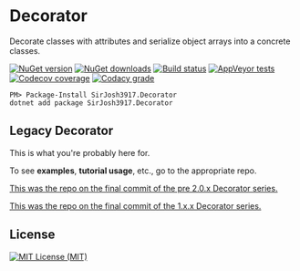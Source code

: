 # Decorator

Decorate classes with attributes and serialize object arrays into a concrete classes.

[![NuGet version][badge_nuget_version]][link_nuget]
[![NuGet downloads][badge_nuget_downloads]][link_nuget]
[![Build status][badge_appveyor_build]][link_appveyor_build]
[![AppVeyor tests][badge_appveyor_tests]][link_appveyor_build]
[![Codecov coverage][badge_codecov]][link_codecov_dashboard]
[![Codacy grade][badge_codacy_grade]][link_codacy_dashboard]

```
PM> Package-Install SirJosh3917.Decorator
dotnet add package SirJosh3917.Decorator
```

## Legacy Decorator

This is what you're probably here for.

To see **examples**, **tutorial usage**, etc., go to the appropriate repo.

[This was the repo on the final commit of the pre 2.0.x Decorator series.][link_legacy_20x]

[This was the repo on the final commit of the 1.x.x Decorator series.][link_legacy_1xx]

## License

[![MIT License (MIT)][badge_license]][link_license]

[badge_nuget_version]: https://img.shields.io/nuget/vpre/SirJosh3917.Decorator.svg
[badge_nuget_downloads]: https://img.shields.io/nuget/dt/SirJosh3917.Decorator.svg
[badge_appveyor_build]: https://ci.appveyor.com/api/projects/status/6ooio3rqlsbhs1q2?svg=true
[badge_appveyor_tests]: https://img.shields.io/appveyor/tests/SirJosh3917/Decorator/master.svg
[badge_codacy_grade]: https://api.codacy.com/project/badge/Grade/43061e7f10a04bfd8dd91f185fc1303a
[badge_codecov]: https://img.shields.io/codecov/c/github/SirJosh3917/Decorator.svg
[badge_license]: https://img.shields.io/github/license/SirJosh3917/Decorator.svg

[link_nuget]: https://www.nuget.org/packages/SirJosh3917.Decorator/
[link_appveyor_build]: https://ci.appveyor.com/project/SirJosh3917/Decorator
[link_codacy_dashboard]: https://app.codacy.com/project/SirJosh3917/Decorator/dashboard
[link_codecov_dashboard]: https://codecov.io/gh/SirJosh3917/Decorator
[link_license]: ./LICENSE

[link_examples]: ./Decorator.Examples/Examples/
[link_legacy_1xx]: https://github.com/SirJosh3917/Decorator/tree/bd3954577be2abbb2e358b1345d73c2d5e1ca4ae
[link_legacy_20x]: https://github.com/SirJosh3917/Decorator/commit/daa95c9b9279388d37a28146bbd33613e59bd28b